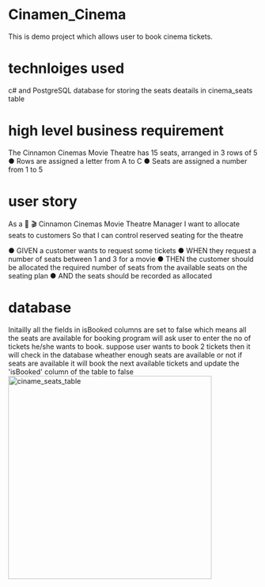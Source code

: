 # Cinamen_Cinema
This is demo project which allows user to book cinema tickets.
# technloiges used 
c# and PostgreSQL database for storing the seats deatails in cinema_seats table 

# high level business requirement
The Cinnamon Cinemas Movie Theatre has 15 seats, arranged in 3 rows of 5
● Rows are assigned a letter from A to C
● Seats are assigned a number from 1 to 5

# user story

As a 🍿 🎬 Cinnamon Cinemas Movie Theatre Manager
I want to allocate seats to customers
So that I can control reserved seating for the theatre

● GIVEN a customer wants to request some tickets
● WHEN they request a number of seats between 1 and 3 for a movie
● THEN the customer should be allocated the required number of seats
from the available seats on the seating plan
● AND the seats should be recorded as allocated


# database 
 Initailly all the fields in isBooked columns are set to false which  means all the seats are available for booking 
 program will ask user to enter the no of tickets he/she wants to book.  suppose user wants to book 2 tickets then it will check in the database wheather enough seats are available or not if seats are available it will book the next available tickets and update the
 'isBooked' column of the table to false
 <img width="411" alt="ciname_seats_table" src="https://user-images.githubusercontent.com/81958036/177893759-85f20a7a-b051-4a69-b88c-a796c4adb354.PNG">

